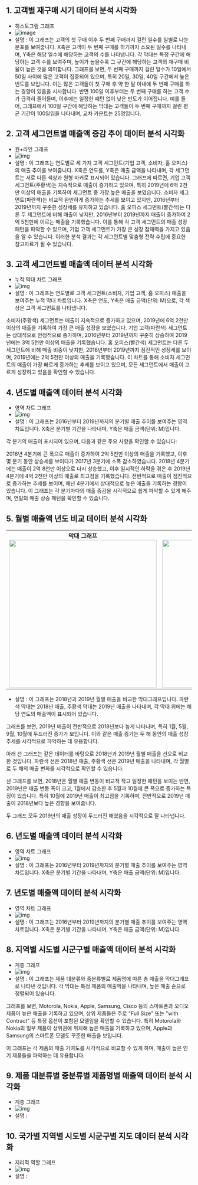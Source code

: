 

## 1. 고객별 재구매 시기 데이터 분석 시각화
- 히스토그램 그래프
- ![image](https://github.com/user-attachments/assets/cfc861a7-044e-42a7-adca-50517e8ea26b)
- 설명 : 이 그래프는 고객의 첫 구매 이후 두 번째 구매까지 걸린 일수를 일별로 나눈 분포를 보여줍니다.
X축은 고객이 두 번째 구매를 하기까지 소요된 일수를 나타내며, Y축은 해당 일수에 해당하는 고객의 수를 나타냅니다.
각 막대는 특정 구간에 해당하는 고객 수를 보여주며, 높이가 높을수록 그 구간에 해당하는 고객의 재구매 비율이 높은 것을 의미합니다. 
그래프를 보면, 두 번째 구매까지 걸린 일수가 10일에서 50일 사이에 많은 고객이 집중되어 있으며, 특히 20일, 30일, 40일 구간에서 높은 빈도를 보입니다.
이는 많은 고객들이 첫 구매 후 약 한 달 이내에 두 번째 구매를 하는 경향이 있음을 시사합니다. 반면 100일 이후부터는 두 번째 구매를 하는 고객 수가 급격히 줄어들며, 이후에는 일정한 패턴 없이 낮은 빈도가 이어집니다.
예를 들어, 그래프에서 100일 구간에 해당하는 막대는 고객들이 두 번째 구매까지 걸린 평균 기간이 100일임을 나타내며, 교차 카운트는 25명입니다.


## 2. 고객 세그먼트별 매출액 증감 추이 데이터 분석 시각화
- 원+라인 그래프
- ![img](원,라인그래프2.png)
- 설명 : 이 그래프는 연도별로 세 가지 고객 세그먼트(기업 고객, 소비자, 홈 오피스)의 매출 추이를 보여줍니다.
X축은 연도를, Y축은 매출 금액을 나타내며, 각 세그먼트는 서로 다른 색상과 원형 마커로 표시되어 있습니다.
그래프에 따르면, 기업 고객 세그먼트(주황색)는 지속적으로 매출이 증가하고 있으며, 특히 2019년에 6억 2천만 이상의 매출을 기록하여 세그먼트 중 가장 높은 매출을 보였습니다.
소비자 세그먼트(파란색)는 비교적 완만하게 증가하는 추세를 보이고 있지만, 2016년부터 2019년까지 꾸준한 성장세를 유지하고 있습니다.
홈 오피스 세그먼트(빨간색)는 다른 두 세그먼트에 비해 매출이 낮지만, 2016년부터 2019년까지 매출이 증가하여 2억 5천만에 이르는 매출을 기록했습니다.
이를 통해 각 고객 세그먼트의 매출 성장 패턴을 파악할 수 있으며, 기업 고객 세그먼트가 가장 큰 성장 잠재력을 가지고 있음을 알 수 있습니다. 이러한 분석 결과는 각 세그먼트별 맞춤형 전략 수립에 중요한 참고자료가 될 수 있습니다.



## 3. 고객 세그먼트별 매출액 데이터 분석 시각화
- 누적 막대 차트 그래프
- ![img](누적막대차트2.png)
- 설명 : 이 그래프는 연도별로 고객 세그먼트(소비자, 기업 고객, 홈 오피스) 매출을 보여주는 누적 막대 차트입니다. X축은 연도, Y축은 매출 금액(단위: M)으로, 각 색상은 고객 세그먼트를 나타냅니다.

소비자(주황색) 세그먼트는 매출이 지속적으로 증가하고 있으며, 2019년에 6억 2천만 이상의 매출을 기록하여 가장 큰 매출 성장을 보였습니다.
기업 고객(파란색) 세그먼트는 상대적으로 안정적으로 증가하며, 2016년부터 2019년까지 꾸준히 상승하여 2019년에는 3억 5천만 이상의 매출을 기록했습니다.
홈 오피스(빨간색) 세그먼트는 다른 두 세그먼트에 비해 매출 비중이 낮지만, 2016년부터 2019년까지 점진적인 성장세를 보이며, 2019년에는 2억 5천만 이상의 매출을 기록했습니다.
이 차트를 통해 소비자 세그먼트의 매출이 가장 빠르게 증가하는 추세를 보이고 있으며, 모든 세그먼트에서 매출이 고르게 성장하고 있음을 확인할 수 있습니다.




## 4. 년도별 매출액 데이터 분석 시각화
- 영역 차트 그래프
- ![img](영역차트그래프.png)
- 설명 : 이 그래프는 2016년부터 2019년까지의 분기별 매출 추이를 보여주는 영역 차트입니다. X축은 분기별 기간을 나타내며, Y축은 매출 금액(단위: M)입니다.

각 분기의 매출이 표시되어 있으며, 다음과 같은 주요 사항을 확인할 수 있습니다:

2016년 4분기에 큰 폭으로 매출이 증가하여 2억 5천만 이상의 매출을 기록했고, 이후 몇 분기 동안 상승세를 보이다가 2017년 3분기에 소폭 감소하였습니다.
2018년 4분기에는 매출이 2억 8천만 이상으로 다시 상승했고, 이후 일시적인 하락을 겪은 후 2019년 4분기에 4억 2천만 이상의 매출로 최고점을 기록했습니다.
전반적으로 매출이 점진적으로 증가하는 추세를 보이며, 매년 4분기에서 상대적으로 높은 매출을 기록하는 경향이 있습니다.
이 그래프는 각 분기마다의 매출 증감을 시각적으로 쉽게 파악할 수 있게 해주며, 연말의 매출 상승 패턴을 확인할 수 있습니다.



## 5. 월별 매출액 년도 비교 데이터 분석 시각화

<table>
  <tr>
    <td align="center">
      <b>막대 그래프</b><br>
      <img src="월별매출연도비교_막대.png" width="400"/>
    </td>
    <td align="center">
      <b>라인 그래프</b><br>
      <img src="매출연도비교_라인.png" width="400"/>
    </td>
  </tr>
</table>

- 설명 : 이 그래프는 2018년과 2019년 월별 매출을 비교한 막대그래프입니다. 파란색 막대는 2018년 매출, 주황색 막대는 2019년 매출을 나타내며, 각 막대 위에는 해당 연도의 매출액이 표시되어 있습니다.

그래프를 보면, 2019년 매출이 전반적으로 2018년보다 높게 나타나며, 특히 1월, 5월, 9월, 10월에 두드러진 증가가 보입니다. 이와 같은 매출 증가는 두 해 동안의 매출 성장 추세를 시각적으로 파악하는 데 유용합니다.

아래 선 그래프는 같은 데이터를 바탕으로 2018년과 2019년 월별 매출을 선으로 비교한 것입니다. 파란색 선은 2018년 매출, 주황색 선은 2019년 매출을 나타내며, 각 월별로 두 해의 매출 변화를 시각적으로 확인할 수 있습니다.

선 그래프를 보면, 2018년은 월별 매출 변동이 비교적 작고 일정한 패턴을 보이는 반면, 2019년은 매출 변동 폭이 크고, 1월에서 감소한 후 5월과 10월에 큰 폭으로 증가하는 특징이 있습니다. 특히 10월에 2019년 매출이 최고점을 기록하며, 전반적으로 2019년 매출이 2018년보다 높은 경향을 보여줍니다.

두 그래프 모두 2019년의 매출 성장이 두드러진 해였음을 시각적으로 잘 나타냅니다.




## 6. 년도별 매출액 데이터 분석 시각화
- 영역 차트 그래프
- ![img](.png)
- 설명 : 이 그래프는 2016년부터 2019년까지의 분기별 매출 추이를 보여주는 영역 차트입니다. X축은 분기별 기간을 나타내며, Y축은 매출 금액(단위: M)입니다.




## 7. 년도별 매출액 데이터 분석 시각화
- 영역 차트 그래프
- ![img](.png)
- 설명 : 이 그래프는 2016년부터 2019년까지의 분기별 매출 추이를 보여주는 영역 차트입니다. X축은 분기별 기간을 나타내며, Y축은 매출 금액(단위: M)입니다.




## 8. 지역별 시도별 시군구별 매출액 데이터 분석 시각화
- 계층 그래프
- ![img](계층그래프_제품별.png)
- 설명 : 이 그래프는 제품 대분류와 중분류별로 제품명에 따른 총 매출을 막대그래프로 나타낸 것입니다. 각 막대는 특정 제품의 매출액을 나타내며, 높은 매출 순으로 정렬되어 있습니다.

그래프를 보면, Motorola, Nokia, Apple, Samsung, Cisco 등의 스마트폰과 오디오 제품이 높은 매출을 기록하고 있으며, 상위 제품들은 주로 "Full Size" 또는 "with Contract" 등 특정 옵션이 포함된 모델임을 확인할 수 있습니다. 
특히 Motorola와 Nokia의 일부 제품이 상위권에 위치해 높은 매출을 기록하고 있으며, Apple과 Samsung의 스마트폰 모델도 꾸준한 매출을 보입니다.

이 그래프는 각 제품의 매출 기여도를 시각적으로 비교할 수 있게 하며, 매출이 높은 인기 제품들을 파악하는 데 유용합니다.



## 9. 제품 대분류별 중분류별 제품명별 매출액 데이터 분석 시각화
- 계층 그래프
- ![img](계층그래프_지역별.png)
- 설명 : 




## 10. 국가별 지역별 시도별 시군구별 지도 데이터 분석 시각화
- 지리적 역할 그래프 
- ![img](지리적역할그래프.png)
- 설명 : 




